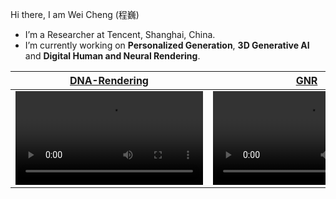 Hi there, I am Wei Cheng (程巍)
- I’m a Researcher at Tencent, Shanghai, China.
- I’m currently working on **Personalized Generation**, **3D Generative AI** and **Digital Human and Neural Rendering**.


|                                                   [DNA-Rendering](https://github.com/DNA-Rendering/DNA-Rendering/)       |                                                   [GNR](https://github.com/generalizable-neural-performer/gnr)              |                                                       [MeshXL](https://github.com/OpenMeshLab/MeshXL)           | 
| :--------------------------------------------------------------------------------------------------------------: | :--------------------------------------------------------------------------------------------------------------: | :--------------------------------------------------------------------------------------------------------------: |
| <video src="https://github.com/DNA-Rendering/DNA-Rendering/assets/136057575/a6b3d561-38a1-4323-8c9a-ab4fa3e8f227" /> | <video src="https://github.com/generalizable-neural-performer/generalizable-neural-performer.github.io/blob/main/static/videos/GNR_demo.mp4" />      | <video src="https://github.com/meshXL/meshXL.github.io/blob/main/static/videos/objaverse_mesh_grid.mp4" /> |
<!-- [![Anurag's github stats](https://github-readme-stats.vercel.app/api?username=chenfengye)](https://github.com/anuraghazra/github-readme-stats) -->
<!--
**guochengqian/guochengqian** is a ✨ _special_ ✨ repository because its `README.md` (this file) appears on your GitHub profile.
